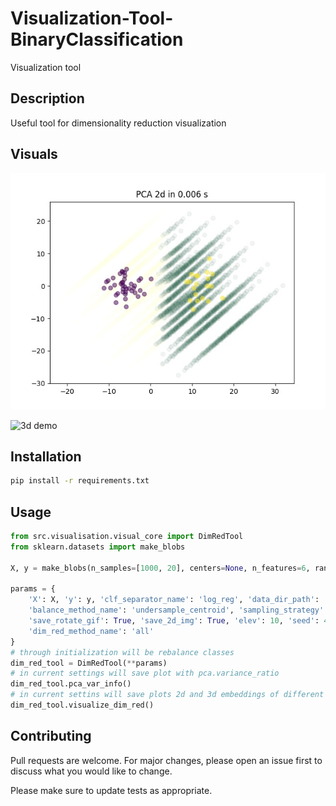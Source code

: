 # Visualization-Tool-BinaryClassification

Visualization tool

## Description

Useful tool for dimensionality reduction visualization 

## Visuals

![2d demo](https://github.com/Akhmetov-VA/Visualization-Tool-BinaryClassification/blob/master/images_demo/PCA%202d%20in%200.006%20s.jpg)

![3d demo](https://github.com/Akhmetov-VA/Visualization-Tool-BinaryClassification/blob/master/images_demo/rotate%20azimuth%20PCA%203d%20in%200.005%20s.gif)

## Installation

```bash
pip install -r requirements.txt
```

## Usage

```python
from src.visualisation.visual_core import DimRedTool
from sklearn.datasets import make_blobs

X, y = make_blobs(n_samples=[1000, 20], centers=None, n_features=6, random_state=1, cluster_std=3)

params = {
    'X': X, 'y': y, 'clf_separator_name': 'log_reg', 'data_dir_path': 'data',
    'balance_method_name': 'undersample_centroid', 'sampling_strategy': 0.5, 'num_points_per_dim': 4,
    'save_rotate_gif': True, 'save_2d_img': True, 'elev': 10, 'seed': 47, 'n_neighbors': 10,
    'dim_red_method_name': 'all'
}
# through initialization will be rebalance classes 
dim_red_tool = DimRedTool(**params)  
# in current settings will save plot with pca.variance_ratio
dim_red_tool.pca_var_info()  
# in current settins will save plots 2d and 3d embeddings of different methods of dime reduction
dim_red_tool.visualize_dim_red()  
```

## Contributing
Pull requests are welcome. For major changes, please open an issue first to discuss what you would like to change.

Please make sure to update tests as appropriate.
